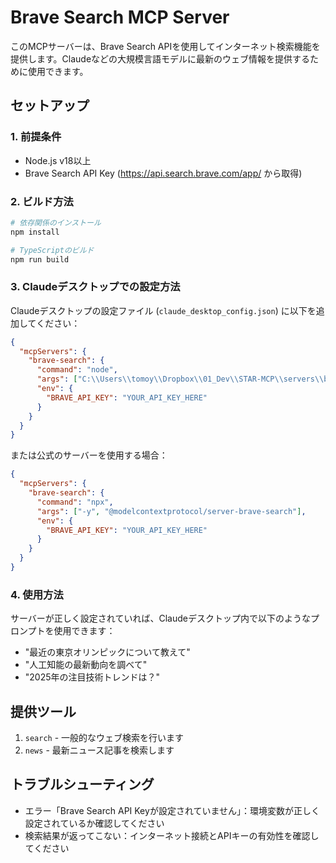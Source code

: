 # Brave Search MCP Server

このMCPサーバーは、Brave Search APIを使用してインターネット検索機能を提供します。Claudeなどの大規模言語モデルに最新のウェブ情報を提供するために使用できます。

## セットアップ

### 1. 前提条件

- Node.js v18以上
- Brave Search API Key (https://api.search.brave.com/app/ から取得)

### 2. ビルド方法

```bash
# 依存関係のインストール
npm install

# TypeScriptのビルド
npm run build
```

### 3. Claudeデスクトップでの設定方法

Claudeデスクトップの設定ファイル (`claude_desktop_config.json`) に以下を追加してください：

```json
{
  "mcpServers": {
    "brave-search": {
      "command": "node",
      "args": ["C:\\Users\\tomoy\\Dropbox\\01_Dev\\STAR-MCP\\servers\\brave-search\\build\\index.js"],
      "env": {
        "BRAVE_API_KEY": "YOUR_API_KEY_HERE"
      }
    }
  }
}
```

または公式のサーバーを使用する場合：

```json
{
  "mcpServers": {
    "brave-search": {
      "command": "npx",
      "args": ["-y", "@modelcontextprotocol/server-brave-search"],
      "env": {
        "BRAVE_API_KEY": "YOUR_API_KEY_HERE"
      }
    }
  }
}
```

### 4. 使用方法

サーバーが正しく設定されていれば、Claudeデスクトップ内で以下のようなプロンプトを使用できます：

- "最近の東京オリンピックについて教えて"
- "人工知能の最新動向を調べて"
- "2025年の注目技術トレンドは？"

## 提供ツール

1. `search` - 一般的なウェブ検索を行います
2. `news` - 最新ニュース記事を検索します

## トラブルシューティング

- エラー「Brave Search API Keyが設定されていません」：環境変数が正しく設定されているか確認してください
- 検索結果が返ってこない：インターネット接続とAPIキーの有効性を確認してください
